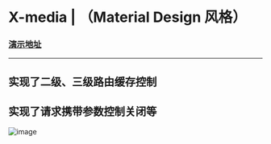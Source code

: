# X-media | （Material Design 风格）
### [演示地址](https://www.azil.vip/X-media/dist/index.html)

---
## 实现了二级、三级路由缓存控制

## 实现了请求携带参数控制关闭等
![image](https://pic.superbed.cn/item/5e04123376085c3289389105.png)

